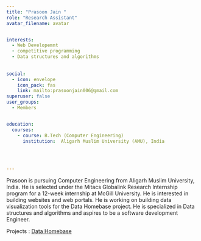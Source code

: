 ```yaml
---
title: "Prasoon Jain "
role: "Research Assistant"
avatar_filename: avatar


interests:
  - Web Developemnt
  - competitive programming
  - Data structures and algorithms
  
  
social:
  - icon: envelope
    icon_pack: fas
    link: mailto:prasoonjain006@gmail.com
superuser: false
user_groups:
  - Members


education:
  courses:
    - course: B.Tech (Computer Engineering)
      institution:  Aligarh Muslim University (AMU), India
    

  

--- 
```



Prasoon is pursuing Computer Engineering from Aligarh Muslim University, India. He is selected under the Mitacs Globalink Research Internship program for a 12-week internship at McGill University. He is interested in building websites and web portals. He is working on building data visualization tools for the Data Homebase project. He is specialized in Data structures and algorithms and aspires to be a software development Engineer. 



Projects  : 
<a href='http://localhost:1313/project/data-homebase/'  >Data Homebase </a>
</br>
